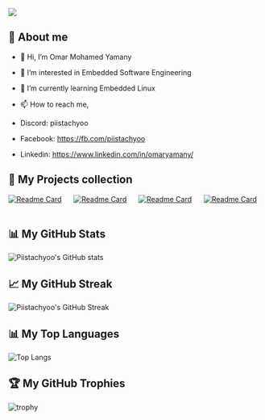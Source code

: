 
![](https://komarev.com/ghpvc/?username=Piistachyoo&style=plastic&color=D83B7D)

## 👋 About me
- 👋 Hi, I’m Omar Mohamed Yamany
- 👀 I’m interested in Embedded Software Engineering
- 🌱 I’m currently learning Embedded Linux 
- 📫 How to reach me, 

- Discord: piistachyoo

- Facebook: https://fb.com/piistachyoo

- Linkedin: https://www.linkedin.com/in/omaryamany/

## 📌 My Projects collection
[![Readme Card](https://github-readme-stats-sigma-five.vercel.app/api/pin/?username=piistachyoo&repo=c_projects&theme=tokyonight)](https://github.com/Piistachyoo/C_Projects)&nbsp;&nbsp;&nbsp;&nbsp;&nbsp;
[![Readme Card](https://github-readme-stats-sigma-five.vercel.app/api/pin/?username=piistachyoo&repo=STM32_Projects&theme=tokyonight)](https://github.com/Piistachyoo/STM32_Projects)&nbsp;&nbsp;&nbsp;&nbsp;&nbsp;
[![Readme Card](https://github-readme-stats-sigma-five.vercel.app/api/pin/?username=piistachyoo&repo=AVR_Projects&theme=tokyonight)](https://github.com/Piistachyoo/AVR_Projects)&nbsp;&nbsp;&nbsp;&nbsp;&nbsp;
[![Readme Card](https://github-readme-stats-sigma-five.vercel.app/api/pin/?username=piistachyoo&repo=PIC_Projects&theme=tokyonight)](https://github.com/Piistachyoo/PIC_Projects)&nbsp;&nbsp;&nbsp;&nbsp;&nbsp;

## 📊 My GitHub Stats
![Piistachyoo's GitHub stats](https://github-readme-stats.vercel.app/api?username=Piistachyoo&show_icons=true&theme=tokyonight)


## 📈 My GitHub Streak
![Piistachyoo's GitHub Streak](https://github-readme-streak-stats.herokuapp.com/?user=piistachyoo&theme=tokyonight)

## 📊 My Top Languages
![Top Langs](https://github-readme-stats.vercel.app/api/top-langs/?username=piistachyoo&layout=compact&theme=tokyonight)

## 🏆 My GitHub Trophies

![trophy](https://github-profile-trophy.vercel.app/?username=Piistachyoo&theme=tokyonight)


<!---
Piistachyoo/Piistachyoo is a ✨ special ✨ repository because its `README.md` (this file) appears on your GitHub profile.
You can click the Preview link to take a look at your changes.
--->
